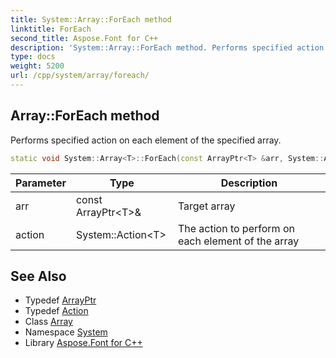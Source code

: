 ```yaml
---
title: System::Array::ForEach method
linktitle: ForEach
second_title: Aspose.Font for C++
description: 'System::Array::ForEach method. Performs specified action on each element of the specified array in C++.'
type: docs
weight: 5200
url: /cpp/system/array/foreach/
---
```

## Array::ForEach method


Performs specified action on each element of the specified array.

```cpp
static void System::Array<T>::ForEach(const ArrayPtr<T> &arr, System::Action<T> action)
```


| Parameter | Type | Description |
| --- | --- | --- |
| arr | const ArrayPtr\<T\>\& | Target array |
| action | System::Action\<T\> | The action to perform on each element of the array |

## See Also

* Typedef [ArrayPtr](../../arrayptr/)
* Typedef [Action](../../action/)
* Class [Array](../)
* Namespace [System](../../)
* Library [Aspose.Font for C++](../../../)
